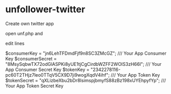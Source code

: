 # unfollower-twitter

Create own twitter app

open unf.php and

edit lines

$consumerKey = "jn6LehTFDmdFjf9n8SC3ZMcGZ"; /// Your App Consumer Key
$consumerSecret = "8MsySqbwTX72odGlASPKi8yUE1tjCgCirdbWZFF2WOIS3zH66l"; /// Your App Consumer Secret Key
$tokenKey = "2342278116-pc60T2THjz7leo0TTqV5CX9D7ji9wogXqdV4ihf";  /// Your App Token Key
$tokenSecret = "qXLizbeXbu2bDr8IsimspjbmyfS88zBz198xUYEhpyfYp";  /// Your App Token Secret Key
